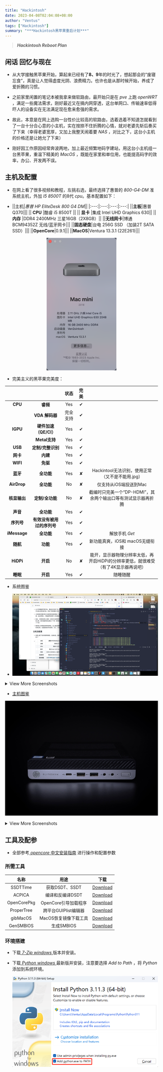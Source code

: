 ```yaml
---
title: "Hackintosh"
date: 2023-04-08T02:04:08+08:00
author: "Ventus"
tags: ["Hackintosh"]
summary: "***Hackintosh黑苹果重启计划***"
---
```


> ***Hackintosh Reboot Plan***

## 闲话 回忆与现在

* 从大学接触黑苹果开始，算起来已经有了**8、9**年的时光了，想起那会的“废寝忘食”，真是让人觉得虚度光阴、浪费精力。也许也是从那时候开始，养成了爱折腾的习惯。

* 之前家里闲置的笔记本被我拿来做软路由，最开始只是在 *pve* 上跑 *openWRT* ，满足一些魔法需求，刚好最近又在搞内网穿透，这台单网口、传输速率低得吓人的设备实在无法满足现在愈来愈强的需求。

* 故此，本意是在网上选购一台性价比较高的软路由，选着选着不知道怎就看到了一台十分合心意的小主机，实在按捺不住折腾的心情，就对老婆先斩后奏买了下来（幸得老婆宽厚，又加上我整天闹着要 *NAS* ，对比之下，这台小主机的价格还是让她允了下来）

* 刚好因工作原因经常奔波两地，加上最近频繁地码字建站，用这台小主机组一台黑苹果，重温下精美的 *MacOS* ，既能在家里和单位用，也能提高码字的效率，办公、开发两不误。

## 主机及配置

* 在网上看了很多视频和教程，左挑右选，最终选择了惠普的 *800-G4-DM* 准系统主机，外加 *I5 8500T* 的8代 *cpu*。基本配置如下：

* ||主机|*惠普 HP EliteDesk 800 G4 DM*||
|:---:|:---:|:---:|:---:|
||**主板**|惠普Q370|||
|| **CPU** |酷睿 i5 8500T ||
|| **显卡** |集成 Intel UHD Graphics 630||
|| **内存** |DDR4 2400MHz 三星16GB（2X8GB）||
||**无线网卡**|博通 BCM94352Z 无线/蓝牙网卡|||
||**固态硬盘**|台电 256G SSD （加装2T SATA SSD）|||
||**OpenCore**|0.9.1|||
||**MacOS**|Ventura 13.3.1 (22E261)||| 

<p align="center"><img height=435 src=/images/Hackintosh/1.png></p>

* 完美主义的黑苹果完美度：

|||状态|完美||
|:---:|:---:|:---:|:---:|:---:|
|**CPU**|**睿频**|Yes|✔︎||
||**VDA 解码器**|完全支持|✔︎||
|**IGPU**|**硬件加速（QE/CI）**|Yes|✔︎||
||**Metal支持**|Yes|✔︎||
|**USB**|**定制/完整识别**|Yes|✔︎||
|**网卡**|**内建**|Yes|✔︎||
|**WIFI**|**免驱**|Yes|✔︎||
|**蓝牙**|**全功能**|Yes|✘|Hackintool无法识别，使用正常（又不是不能用.jpg）|
|**AirDrop**|**全功能**|No|✘|仅支持从iOS端投送到Mac|
|**核显输出**|**定制/全功能**|No|✘|截编时只完美一个“DP-HDMI”，其余两个输出口等有测试显示器再折腾|
|**声音**|**全功能**|Yes|✔︎||
|**序列号**|**有效没有被用过的序列号**|Yes|✔︎||
|**iMessage**|**全功能**|Yes|✔︎|解放手机 *Get*|
|**随航**|**功能**|Yes|✔︎|新功能真爽，iOS和 macOS无缝衔接|
|**HiDPi**|**开启**|No|✘|能开，显示器物理分辨率太低，再开启HiDPi的分辨率更低，就很难受（有了4K显示器再说吧）|
|**睡眠**|**开启**|Yes|✔︎|随睡随醒|

* 系统图鉴

* <img width=800 src=/images/Hackintosh/2.png>

<details>
<summary>
View More Screenshots
</summary>

![1](/images/Hackintosh//3.png)
![1](/images/Hackintosh//4.png)


</details>

* [主机图鉴](https://www.hacktiny.com/posts/2740.html)

![1](/images/Hackintosh/HP-EliteDesk-800-G4-35W-09.jpg "图鉴")

<details>
<summary>
View More Screenshots
</summary>

<img width=435 src=/images/Hackintosh/HP-EliteDesk-800-G4-35W-12.jpg>
<img width=435 src=/images/Hackintosh/HP-EliteDesk-800-G4-35W-13.jpg>
<img width=435 src=/images/Hackintosh/HP-EliteDesk-800-G4-35W-14.jpg>
<img width=435 src=/images/Hackintosh/HP-EliteDesk-800-G4-35W-15.jpg>
<img width=435 src=/images/Hackintosh/HP-EliteDesk-800-G4-35W-16.jpg>
<img width=435 src=/images/Hackintosh/HP-EliteDesk-800-G4-DM-35W-dGPU-03.jpg>
<img width=435 src=/images/Hackintosh/HP-EliteDesk-800-G4-DM-35W-Lock-01.jpg>
<img width=435 src=/images/Hackintosh/HP-EliteDesk-800-G4-DM-35W-Lock-02.jpg>

</details>


## 工具及配参

* 全部参考[ *opencore* 中文安装指南](https://sumingyd.github.io/OpenCore-Install-Guide/) 进行操作和配置参数

### 所需工具

|名称|用途|下载|
|:---:|:---:|:---:|
|SSDTTime|获取DSDT、SSDT|[Download](https://github.com/corpnewt/SSDTTime)|
|ACPICA|编译和反编译DSDT|[Download](https://acpica.org/downloads/binary-tools)|
|OpenCorePkg|OpenCore引导加载程序|[Download](https://github.com/acidanthera/OpenCorePkg/releases)|
|ProperTree|跨平台GUIPlist编辑器|[Download](https://github.com/corpnewt/ProperTree)|
|gibMacOS|MacOS恢复镜像下载工具|[Download](https://github.com/corpnewt/gibMacOS)|
|GenSMBIOS|生成SMBIOS|[Download](https://github.com/corpnewt/GenSMBIOS)|
### 环境搭建

* 下载[ *7-Zip windows* ](https://www.7-zip.org/a/7z2201-x64.exe)版本并安装。

* 下载[ *Python windows* ](https://www.python.org/ftp/python/3.11.3/python-3.11.3-amd64.exe)最新版并安装，注意要选择 *Add to Path* ，将 *Python* 添加到系统环境。

    ![2](/images/Hackintosh/Python.png "Python")

